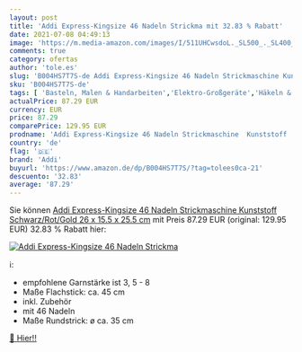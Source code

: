 ```yaml
---
layout: post
title: 'Addi Express-Kingsize 46 Nadeln Strickma mit 32.83 % Rabatt'
date: 2021-07-08 04:49:13
image: 'https://m.media-amazon.com/images/I/511UHCwsdoL._SL500_._SL400_.jpg'
comments: true
category: ofertas
author: 'tole.es'
slug: 'B004HS7T7S-de Addi Express-Kingsize 46 Nadeln Strickmaschine Kunststoff...'
sku: 'B004HS7T7S-de'
tags: [ 'Basteln, Malen & Handarbeiten','Elektro-Großgeräte','Häkeln & Stricken','Küche, Haushalt & Wohnen','Stricken','Stricknadeln','addi', ]
actualPrice: 87.29 EUR
currency: EUR
price: 87.29
comparePrice: 129.95 EUR
prodname: 'Addi Express-Kingsize 46 Nadeln Strickmaschine  Kunststoff  Schwarz/Rot/Gold  26 x 15.5 x 25.5 cm'
country: 'de'
flag: '🇩🇪'
brand: 'Addi'
buyurl: 'https://www.amazon.de/dp/B004HS7T7S/?tag=tolees0ca-21'
descuento: '32.83'
average: '87.29'
---
```


Sie können [Addi Express-Kingsize 46 Nadeln Strickmaschine  Kunststoff  Schwarz/Rot/Gold  26 x 15.5 x 25.5 cm](https://www.amazon.de/dp/B004HS7T7S/?tag=tolees0ca-21) mit Preis 87.29 EUR (original: 129.95 EUR) 32.83 % Rabatt hier:

[![Addi Express-Kingsize 46 Nadeln Strickma](https://m.media-amazon.com/images/I/511UHCwsdoL._SL500_._SL400_.jpg)](https://www.amazon.de/dp/B004HS7T7S/?tag=tolees0ca-21)

ℹ️:

- empfohlene Garnstärke ist 3, 5 - 8
- Maße Flachstick: ca. 45 cm
- inkl. Zubehör
- mit 46 Nadeln
- Maße Rundstrick: ø ca. 35 cm

[🛒 Hier!!](https://www.amazon.de/dp/B004HS7T7S/?tag=tolees0ca-21)
